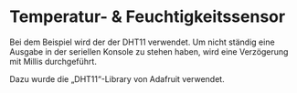 # Temperatur- & Feuchtigkeitssensor

Bei dem Beispiel wird der der DHT11 verwendet. Um nicht ständig eine Ausgabe in der seriellen Konsole zu stehen haben, wird eine Verzögerung mit Millis durchgeführt.

Dazu wurde die „DHT11“-Library von Adafruit verwendet.